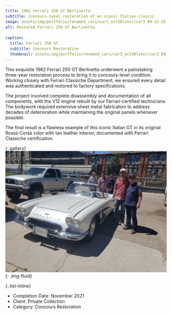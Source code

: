 ```yaml
---
title: 1962 Ferrari 250 GT Berlinetta
subtitle: Concours-level restoration of an iconic Italian classic
image: assets/img/portfolio/renamed_cars/car3_oct30later/car3_09-22-26.jpg
alt: Restored Ferrari 250 GT Berlinetta

caption:
  title: Ferrari 250 GT
  subtitle: Concours Restoration
  thumbnail: assets/img/portfolio/renamed_cars/car3_oct30later/car3_09-22-26.jpg
---
```

This exquisite 1962 Ferrari 250 GT Berlinetta underwent a painstaking three-year restoration process to bring it to concours-level condition. Working closely with Ferrari Classiche Department, we ensured every detail was authenticated and restored to factory specifications.

The project involved complete disassembly and documentation of all components, with the V12 engine rebuilt by our Ferrari-certified technicians. The bodywork required extensive sheet metal fabrication to address decades of deterioration while maintaining the original panels whenever possible.

The final result is a flawless example of this iconic Italian GT in its original Rosso Corsa color with tan leather interior, documented with Ferrari Classiche certification.

{:.gallery}
![car3_09-22-26](assets/img/portfolio/renamed_cars/car3_oct30later/car3_09-22-26.jpg){: .img-fluid}

{:.list-inline}

- Completion Date: November 2021
- Client: Private Collection
- Category: Concours Restoration
